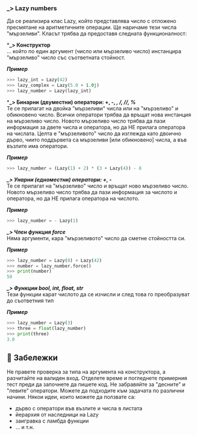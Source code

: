### _> Lazy numbers

Да се реализира клас Lazy, който представлява число с отложено пресмятане на аритметичните операции. Ще наричаме тези числа "мързеливи". Класът трябва да предоставя следната функционалност:

***_> Конструктор**  
... който по един аргумент (число или мързеливо число) инстанцира "мързеливо" число със съответната стойност.

***Пример***
```python
>>> lazy_int = Lazy(42)
>>> lazy_complex = Lazy(5.0 + 1.0j)
>>> lazy_number = Lazy(lazy_int)
```

***_> Бинарни (двуместни) оператори: +, -, *, /, //, %***  
Те се прилагат на двойка "мързеливи" числа или на "мързеливо" и обикновено число. Всички оператори трябва да връщат нова инстанция на мързеливо число. Новото мързеливо число трябва да пази информация за двете числа и оператора, но да НЕ прилага оператора на числата. Целта е "мързеливото" число да изглежда като двоично дърво, чиито поддървета са мързеливи [или обикновено] числа, а във възлите има оператори.

***Пример***
```python
>>> lazy_number = (Lazy(1) + 2) * (3 + Lazy(4)) - 8
```

***_> Унарни (едноместни) оператори: +, -***  
Те се прилагат на "мързеливо" число и връщат ново мързеливо число. Новото мързеливо число трябва да пази информация за числото и оператора, но да НЕ прилага оператора на числото.

***Пример***
```python
>>> lazy_number = - Lazy(1)
```

***_> Член функция force***  
Няма аргументи, кара "мързеливото" число да сметне стойността си.

***Пример***
```python
>>> lazy_number = Lazy(8) + Lazy(42)
>>> number = lazy_number.force()
>>> print(number)
50
```

***_> Функции __bool__, __int__, __float__, __str__***  
Тези функции карат числото да се изчисли и след това го преобразуват до съответния тип

***Пример***
```python
>>> lazy_number = Lazy(3)
>>> three = float(lazy_number)
>>> print(three)
3.0
```

## 🔖 Забележки  
Не правете проверка за типа на аргумента на конструктора, а разчитайте на валиден вход. 
Отделете време и погледнете примерния тест преди да започнете да пишете код. 
Не забравяйте за "десните" и "левите" оператори. 
Можете да подходите към задачата по различни начини. Някои идеи, които можете да ползвате са: 
- дърво с оператори във възлите и числа в листата
- йерархия от наследници на Lazy
- заигравка с ламбда функции
- ... и т.н.